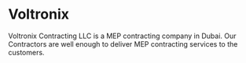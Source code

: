 # Voltronix
Voltronix Contracting LLC is a MEP contracting company in Dubai. Our Contractors are well enough to deliver MEP contracting services to the customers. 
